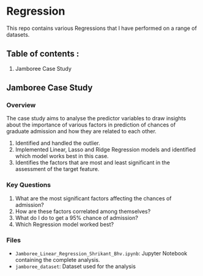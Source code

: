 # Regression
This repo contains various Regressions that I have performed on a range of datasets.


## Table of contents :

1. Jamboree Case Study

## **Jamboree Case Study**

### Overview
The case study aims to analyse the predictor variables to draw insights about the importance of various factors in prediction of chances of graduate admission and how they are related to each other.
1. Identified and handled the outlier.
2. Implemented Linear, Lasso and Ridge Regression models and identified which model works best in this case.
3. Identifies the factors that are most and least significant in the assessment of the target feature.

### Key Questions
1. What are the most significant factors affecting the chances of admission?
2. How are these factors correlated among themselves?
3. What do I do to get a 95% chance of admission?
4. Which Regression model worked best?

### Files
- `Jamboree_Linear_Regression_Shrikant_Bhv.ipynb`: Jupyter Notebook containing the complete analysis.
- `jamboree_dataset`: Dataset used for the analysis
